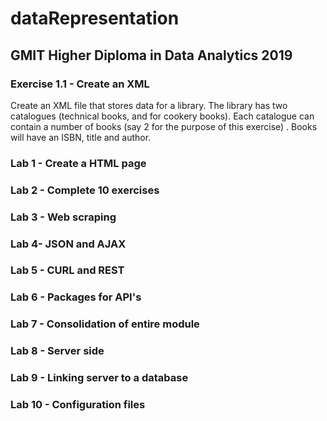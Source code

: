 # dataRepresentation
## GMIT Higher Diploma in Data Analytics 2019
### Exercise 1.1 - Create an XML
Create an XML file that stores data for a library. 
The library has two catalogues (technical books, and for cookery books).
Each catalogue can contain a number of books (say 2 for the purpose of this exercise) . 
Books will have an ISBN, title and author.


### Lab 1 - Create a HTML page

### Lab 2 - Complete 10 exercises

### Lab 3 - Web scraping

### Lab 4- JSON and AJAX

### Lab 5 - CURL and REST

### Lab 6 - Packages for API's

### Lab 7 - Consolidation of entire module

### Lab 8 - Server side

### Lab 9 - Linking server to a database

### Lab 10 - Configuration files
